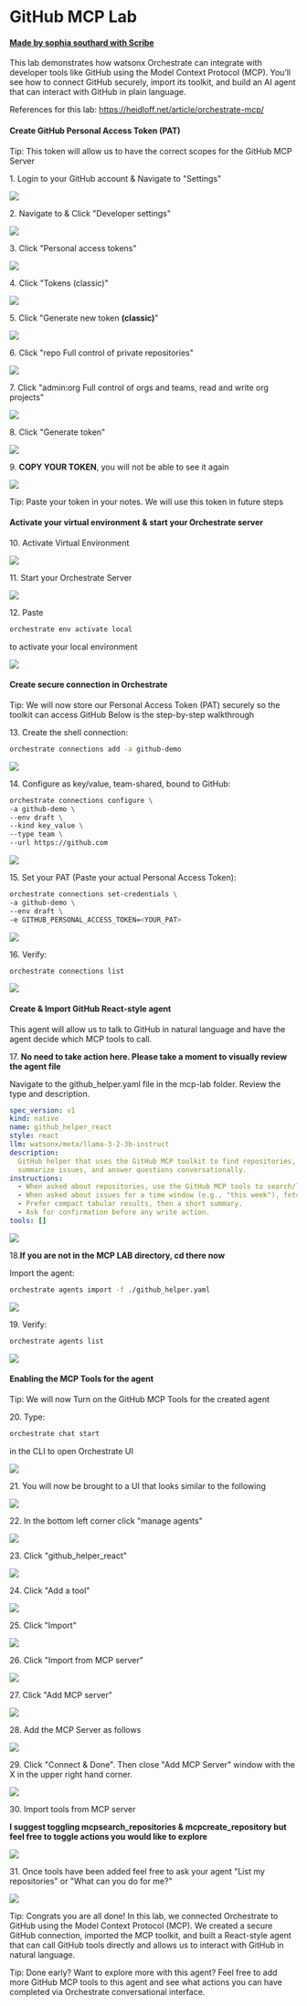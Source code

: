 # GitHub MCP Lab
#### [Made by sophia southard with Scribe](https://scribehow.com/shared/GitHub_MCP_Lab__pemXOUvzTTCFbCPy9gF_1g)
This lab demonstrates how watsonx Orchestrate can integrate with developer tools like GitHub using the Model Context Protocol (MCP). You’ll see how to connect GitHub securely, import its toolkit, and build an AI agent that can interact with GitHub in plain language. 

References for this lab: https://heidloff.net/article/orchestrate-mcp/

#### Create GitHub Personal Access Token (PAT)


Tip: This token will allow us to have the correct scopes for the GitHub MCP Server


1\. Login to your GitHub account & Navigate to "Settings"

![](https://ajeuwbhvhr.cloudimg.io/https://colony-recorder.s3.amazonaws.com/files/2025-08-20/434deaf3-3af1-4289-a9c8-a48c4ede7b68/ascreenshot.jpeg?tl_px=94,85&br_px=1470,854&force_format=jpeg&q=100&width=1120.0&wat=1&wat_opacity=0.7&wat_gravity=northwest&wat_url=https://colony-recorder.s3.us-west-1.amazonaws.com/images/watermarks/FB923C_standard.png&wat_pad=808,277)


2\. Navigate to & Click "Developer settings"

![](https://ajeuwbhvhr.cloudimg.io/https://colony-recorder.s3.amazonaws.com/files/2025-08-20/a2051897-f444-4b42-a3de-597490986a66/ascreenshot.jpeg?tl_px=0,186&br_px=1376,956&force_format=jpeg&q=100&width=1120.0&wat=1&wat_opacity=0.7&wat_gravity=northwest&wat_url=https://colony-recorder.s3.us-west-1.amazonaws.com/images/watermarks/FB923C_standard.png&wat_pad=192,448)


3\. Click "Personal access tokens"

![](https://ajeuwbhvhr.cloudimg.io/https://colony-recorder.s3.amazonaws.com/files/2025-08-20/3b447bce-a358-4caf-b42f-20b5989d6e77/ascreenshot.jpeg?tl_px=0,0&br_px=1376,769&force_format=jpeg&q=100&width=1120.0&wat=1&wat_opacity=0.7&wat_gravity=northwest&wat_url=https://colony-recorder.s3.us-west-1.amazonaws.com/images/watermarks/FB923C_standard.png&wat_pad=210,174)


4\. Click "Tokens (classic)"

![](https://ajeuwbhvhr.cloudimg.io/https://colony-recorder.s3.amazonaws.com/files/2025-08-20/6d64c59f-b6b4-4e1c-b247-37f94dd670f8/ascreenshot.jpeg?tl_px=0,0&br_px=1376,769&force_format=jpeg&q=100&width=1120.0&wat=1&wat_opacity=0.7&wat_gravity=northwest&wat_url=https://colony-recorder.s3.us-west-1.amazonaws.com/images/watermarks/FB923C_standard.png&wat_pad=181,225)


5\. Click "Generate new token **(classic)**"

![](https://ajeuwbhvhr.cloudimg.io/https://colony-recorder.s3.amazonaws.com/files/2025-08-20/9d82cc27-434f-4df2-8e64-91b748a9f012/ascreenshot.jpeg?tl_px=74,80&br_px=1451,849&force_format=jpeg&q=100&width=1120.0&wat=1&wat_opacity=0.7&wat_gravity=northwest&wat_url=https://colony-recorder.s3.us-west-1.amazonaws.com/images/watermarks/FB923C_standard.png&wat_pad=524,277)


6\. Click "repo Full control of private repositories"

![](https://ajeuwbhvhr.cloudimg.io/https://colony-recorder.s3.amazonaws.com/files/2025-08-20/3687576f-1c3f-42ef-937b-f2ee82081a68/ascreenshot.jpeg?tl_px=0,164&br_px=1376,933&force_format=jpeg&q=100&width=1120.0&wat=1&wat_opacity=0.7&wat_gravity=northwest&wat_url=https://colony-recorder.s3.us-west-1.amazonaws.com/images/watermarks/FB923C_standard.png&wat_pad=322,277)


7\. Click "admin:org Full control of orgs and teams, read and write org projects"

![](https://ajeuwbhvhr.cloudimg.io/https://colony-recorder.s3.amazonaws.com/files/2025-08-20/84cfd384-2736-4a64-8b6d-4c321b3eb082/ascreenshot.jpeg?tl_px=0,186&br_px=1376,956&force_format=jpeg&q=100&width=1120.0&wat=1&wat_opacity=0.7&wat_gravity=northwest&wat_url=https://colony-recorder.s3.us-west-1.amazonaws.com/images/watermarks/FB923C_standard.png&wat_pad=324,429)


8\. Click "Generate token"

![](https://ajeuwbhvhr.cloudimg.io/https://colony-recorder.s3.amazonaws.com/files/2025-08-20/212ed54d-a499-4813-b65c-864de696b703/ascreenshot.jpeg?tl_px=0,186&br_px=1376,956&force_format=jpeg&q=100&width=1120.0&wat=1&wat_opacity=0.7&wat_gravity=northwest&wat_url=https://colony-recorder.s3.us-west-1.amazonaws.com/images/watermarks/FB923C_standard.png&wat_pad=349,384)


9\. **COPY YOUR TOKEN**, you will not be able to see it again

![](https://ajeuwbhvhr.cloudimg.io/https://colony-recorder.s3.amazonaws.com/files/2025-08-20/4f54cd35-8719-4ad7-b710-c5e65e3d1b59/user_cropped_screenshot.png?tl_px=94,49&br_px=1470,818&force_format=jpeg&q=100&width=1120.0&wat=1&wat_opacity=0.7&wat_gravity=northwest&wat_url=https://colony-recorder.s3.us-west-1.amazonaws.com/images/watermarks/FB923C_standard.png&wat_pad=551,277)


Tip: Paste your token in your notes. We will use this token in future steps


#### Activate your virtual environment & start your Orchestrate server


10\. Activate Virtual Environment

![](https://ajeuwbhvhr.cloudimg.io/https://colony-recorder.s3.amazonaws.com/files/2025-08-20/d25df99f-4b23-48cc-b68c-647f266dbff7/ascreenshot.jpeg?tl_px=0,0&br_px=1376,769&force_format=jpeg&q=100&width=1120.0&wat=1&wat_opacity=0.7&wat_gravity=northwest&wat_url=https://colony-recorder.s3.us-west-1.amazonaws.com/images/watermarks/FB923C_standard.png&wat_pad=484,161)


11\. Start your Orchestrate Server

![](https://ajeuwbhvhr.cloudimg.io/https://colony-recorder.s3.amazonaws.com/files/2025-08-20/ff1d4c66-b35d-4194-afc0-c1d9f5820be8/user_cropped_screenshot.png?tl_px=0,0&br_px=1470,671&force_format=jpeg&q=100&width=1120.0)


12\. Paste 
```bash
orchestrate env activate local
```
 to activate your local environment

![](https://ajeuwbhvhr.cloudimg.io/https://colony-recorder.s3.amazonaws.com/files/2025-08-20/91f54bc5-a163-4420-b3b6-b3a2ec000cbd/user_cropped_screenshot.png?tl_px=242,0&br_px=1225,185&force_format=jpeg&q=100&width=983&wat_scale=87&wat=1&wat_opacity=0.7&wat_gravity=northwest&wat_url=https://colony-recorder.s3.us-west-1.amazonaws.com/images/watermarks/FB923C_standard.png&wat_pad=385,126)



#### Create secure connection in Orchestrate

Tip: We will now store our Personal Access Token (PAT) securely so the toolkit can access GitHub
Below is the step-by-step walkthrough

13\. Create the shell connection: 
```bash
orchestrate connections add -a github-demo
```

![](https://ajeuwbhvhr.cloudimg.io/https://colony-recorder.s3.amazonaws.com/files/2025-08-20/5d214cbf-bbe4-4705-b6ab-872f58cd7e35/user_cropped_screenshot.png?tl_px=192,0&br_px=1222,171&force_format=jpeg&q=100&width=1030)


14\. Configure as key/value, team-shared, bound to GitHub:

```bash
orchestrate connections configure \
-a github-demo \
--env draft \
--kind key_value \
--type team \
--url https://github.com
```
![](https://ajeuwbhvhr.cloudimg.io/https://colony-recorder.s3.amazonaws.com/files/2025-08-20/7e72d114-90e4-49b6-b995-43772e71dc59/user_cropped_screenshot.png?tl_px=3,0&br_px=968,224&force_format=jpeg&q=100&width=965)


15\. Set your PAT (Paste your actual Personal Access Token): 

```bash
orchestrate connections set-credentials \
-a github-demo \
--env draft \
-e GITHUB_PERSONAL_ACCESS_TOKEN=<YOUR_PAT>
```
![](https://ajeuwbhvhr.cloudimg.io/https://colony-recorder.s3.amazonaws.com/files/2025-08-20/8fc7d3f5-77b8-44ec-b5cf-51d6ea3ec748/user_cropped_screenshot.png?tl_px=0,0&br_px=1007,211&force_format=jpeg&q=100&width=1007)


16\. Verify: 
```bash
orchestrate connections list
```

![](https://ajeuwbhvhr.cloudimg.io/https://colony-recorder.s3.amazonaws.com/files/2025-08-20/86fc54ed-998f-4f93-89d6-0bb20b74f427/user_cropped_screenshot.png?tl_px=0,0&br_px=796,162&force_format=jpeg&q=100&wat_scale=71&wat=1&wat_opacity=0.7&wat_gravity=northwest&wat_url=https://colony-recorder.s3.us-west-1.amazonaws.com/images/watermarks/FB923C_standard.png&wat_pad=363,132)


#### Create & Import GitHub React-style agent


This agent will allow us to talk to GitHub in natural language and have the agent decide which MCP tools to call.


17\. **No need to take action here. Please take a moment to visually review the agent file**

Navigate to the github_helper.yaml file in the mcp-lab folder. Review the type and description.
```yaml
spec_version: v1
kind: native
name: github_helper_react
style: react
llm: watsonx/meta/llama-3-2-3b-instruct
description: 
  GitHub helper that uses the GitHub MCP toolkit to find repositories,
  summarize issues, and answer questions conversationally.
instructions: 
  - When asked about repositories, use the GitHub MCP tools to search/list them.
  - When asked about issues for a time window (e.g., "this week"), fetch and summarize them clearly.
  - Prefer compact tabular results, then a short summary.
  - Ask for confirmation before any write action.
tools: []
```
![](https://ajeuwbhvhr.cloudimg.io/https://colony-recorder.s3.amazonaws.com/files/2025-08-20/bc41e90d-b384-408f-8a5d-1eeb60f5aca2/user_cropped_screenshot.png?tl_px=36,0&br_px=1183,468&force_format=jpeg&q=100&width=1120.0&wat=1&wat_opacity=0.7&wat_gravity=northwest&wat_url=https://colony-recorder.s3.us-west-1.amazonaws.com/images/watermarks/FB923C_standard.png&wat_pad=524,768)


18\.**If you are not in the MCP LAB directory, cd there now** 

Import the agent: 
```bash
orchestrate agents import -f ./github_helper.yaml
```

![](https://ajeuwbhvhr.cloudimg.io/https://colony-recorder.s3.amazonaws.com/files/2025-08-20/02ac635e-0622-41e9-a456-db960eadbb8a/user_cropped_screenshot.png?tl_px=0,16&br_px=1290,838&force_format=jpeg&q=100&width=1120.0)


19\. Verify: 
```bash
orchestrate agents list
```

![](https://ajeuwbhvhr.cloudimg.io/https://colony-recorder.s3.amazonaws.com/files/2025-08-20/de2f53b8-9e5a-4f20-bd0b-778bcc09ebf9/user_cropped_screenshot.png?tl_px=0,124&br_px=1239,894&force_format=jpeg&q=100&width=1120.0&wat=1&wat_opacity=0.7&wat_gravity=northwest&wat_url=https://colony-recorder.s3.us-west-1.amazonaws.com/images/watermarks/FB923C_standard.png&wat_pad=374,637)


#### Enabling the MCP Tools for the agent


Tip: We will now Turn on the GitHub MCP Tools for the created agent


20\. Type:
```bash
orchestrate chat start
```
 in the CLI to open Orchestrate UI

![](https://ajeuwbhvhr.cloudimg.io/https://colony-recorder.s3.amazonaws.com/files/2025-08-20/c9f6e361-750c-402d-bc73-44c59025924b/screenshot.webp?tl_px=0,0&br_px=2190,540&force_format=jpeg&q=100&width=1120.0)


21\. You will now be brought to a UI that looks similar to the following

![](https://ajeuwbhvhr.cloudimg.io/https://colony-recorder.s3.amazonaws.com/files/2025-08-20/4dcf2247-eafd-49c5-aaec-1e93237e7062/screenshot.webp?tl_px=0,0&br_px=2907,1576&force_format=jpeg&q=100&width=1120.0)


22\. In the bottom left corner click "manage agents"

![](https://ajeuwbhvhr.cloudimg.io/https://colony-recorder.s3.amazonaws.com/files/2025-08-20/b0a44fc5-a145-4cf0-9013-de83aab45732/user_cropped_screenshot.png?tl_px=0,0&br_px=2907,1576&force_format=jpeg&q=100&width=1120.0&wat=1&wat_opacity=0.7&wat_gravity=northwest&wat_url=https://colony-recorder.s3.us-west-1.amazonaws.com/images/watermarks/FB923C_standard.png&wat_pad=20,556)


23\. Click "github_helper_react"

![](https://ajeuwbhvhr.cloudimg.io/https://colony-recorder.s3.amazonaws.com/files/2025-08-20/c8ee1ee3-6aa1-480f-86d1-5fe7ecff5283/user_cropped_screenshot.png?tl_px=0,0&br_px=2902,1574&force_format=jpeg&q=100&width=1120.0&wat=1&wat_opacity=0.7&wat_gravity=northwest&wat_url=https://colony-recorder.s3.us-west-1.amazonaws.com/images/watermarks/FB923C_standard.png&wat_pad=388,361)


24\. Click "Add a tool"

![](https://ajeuwbhvhr.cloudimg.io/https://colony-recorder.s3.amazonaws.com/files/2025-08-20/6bb7ebe2-2279-4e18-82fa-706855a03839/ascreenshot.jpeg?tl_px=44,0&br_px=1420,769&force_format=jpeg&q=100&width=1120.0&wat=1&wat_opacity=0.7&wat_gravity=northwest&wat_url=https://colony-recorder.s3.us-west-1.amazonaws.com/images/watermarks/FB923C_standard.png&wat_pad=524,276)

25\. Click "Import"

![](https://ajeuwbhvhr.cloudimg.io/https://colony-recorder.s3.amazonaws.com/files/2025-08-26/df3b5699-6b46-4e08-84e1-14deea30c427/user_cropped_screenshot.png?tl_px=0,0&br_px=2938,1654&force_format=jpeg&q=100&width=1120.0&wat=1&wat_opacity=0.7&wat_gravity=northwest&wat_url=https://colony-recorder.s3.us-west-1.amazonaws.com/images/watermarks/FB923C_standard.png&wat_pad=358,341)


26\. Click "Import from MCP server"

![](https://ajeuwbhvhr.cloudimg.io/https://colony-recorder.s3.amazonaws.com/files/2025-08-26/3e41b49e-943d-43d0-bb21-24a54d70523a/user_cropped_screenshot.png?tl_px=0,0&br_px=2938,1662&force_format=jpeg&q=100&width=1120.0&wat=1&wat_opacity=0.7&wat_gravity=northwest&wat_url=https://colony-recorder.s3.us-west-1.amazonaws.com/images/watermarks/FB923C_standard.png&wat_pad=684,275)


27\. Click "Add MCP server"

![](https://ajeuwbhvhr.cloudimg.io/https://colony-recorder.s3.amazonaws.com/files/2025-09-09/a0c9418c-ec83-49f0-8322-479348a17361/user_cropped_screenshot.png?tl_px=0,0&br_px=2692,1528&force_format=jpeg&q=100&width=1120.0&wat=1&wat_opacity=0.7&wat_gravity=northwest&wat_url=https://colony-recorder.s3.us-west-1.amazonaws.com/images/watermarks/FB923C_standard.png&wat_pad=942,117)

28\. Add the MCP Server as follows

![](https://ajeuwbhvhr.cloudimg.io/https://colony-recorder.s3.amazonaws.com/files/2025-09-09/f65b7195-262a-472c-8a70-6364ef65228c/screenshot.webp?tl_px=0,0&br_px=2466,1430&force_format=jpeg&q=100&width=1120.0)


29\. Click "Connect & Done". Then close "Add MCP Server" window with the X in the upper right hand corner.

![](https://ajeuwbhvhr.cloudimg.io/https://colony-recorder.s3.amazonaws.com/files/2025-09-09/1738d43f-c4d4-42c5-9799-3d17c5cd3617/screenshot.webp?tl_px=0,0&br_px=2444,1408&force_format=jpeg&q=100&width=1120.0)


30\. Import tools from MCP server

**I suggest toggling mcpsearch_repositories & mcpcreate_repository but feel free to toggle actions you would like to explore**


![](https://ajeuwbhvhr.cloudimg.io/https://colony-recorder.s3.amazonaws.com/files/2025-08-26/56b20928-5316-4b5b-9c85-b052a08bed9a/screenshot.webp?tl_px=0,0&br_px=2930,1544&force_format=jpeg&q=100&width=1120.0)


31\. Once tools have been added feel free to ask your agent "List my repositories" or "What can you do for me?"

![](https://ajeuwbhvhr.cloudimg.io/https://colony-recorder.s3.amazonaws.com/files/2025-08-20/a7511b40-c14b-4409-931a-24acf30a2ba0/ascreenshot.jpeg?tl_px=94,186&br_px=1470,956&force_format=jpeg&q=100&width=1120.0&wat=1&wat_opacity=0.7&wat_gravity=northwest&wat_url=https://colony-recorder.s3.us-west-1.amazonaws.com/images/watermarks/FB923C_standard.png&wat_pad=748,511)


Tip: Congrats you are all done! In this lab, we connected Orchestrate to GitHub using the Model Context Protocol (MCP). We created a secure GitHub connection, imported the MCP toolkit, and built a React-style agent that can call GitHub tools directly and allows us to interact with GitHub in natural language.

Tip: Done early? Want to explore more with this agent?
Feel free to add more GitHub MCP tools to this agent and see what actions you can have completed via Orchestrate conversational interface.

